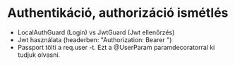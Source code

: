 # Authentikáció, authorizáció ismétlés

- LocalAuthGuard (Login) vs JwtGuard (Jwt ellenőrzés)
- Jwt használata (headerben: "Authorization: Bearer <token>")
- Passport tölti a req.user -t. Ezt a @UserParam paramdecoratorral ki tudjuk olvasni.
